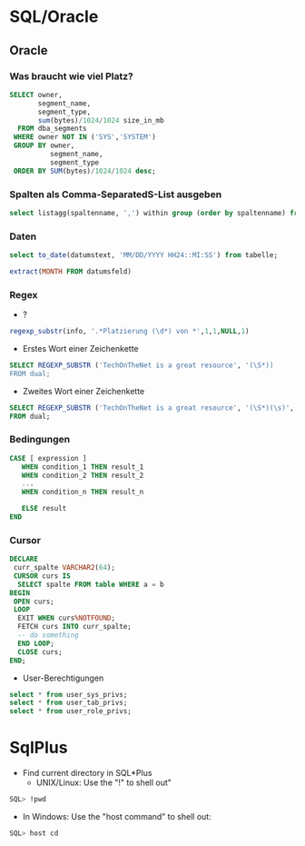 # SQL/Oracle
## Oracle

### Was braucht wie viel Platz?
```sql
SELECT owner,
       segment_name,
       segment_type,
       sum(bytes)/1024/1024 size_in_mb
  FROM dba_segments
 WHERE owner NOT IN ('SYS','SYSTEM')
 GROUP BY owner, 
          segment_name,
          segment_type
 ORDER BY SUM(bytes)/1024/1024 desc;
 ```
 
### Spalten als Comma-SeparatedS-List ausgeben
```sql
select listagg(spaltenname, ',') within group (order by spaltenname) from tabelle;
```

### Daten
```sql 
select to_date(datumstext, 'MM/DD/YYYY HH24::MI:SS') from tabelle;
```

```sql
extract(MONTH FROM datumsfeld)
```

### Regex
* ? 
```sql
regexp_substr(info, '.*Platzierung (\d*) von *',1,1,NULL,1)
```
* Erstes Wort einer Zeichenkette
```sql
SELECT REGEXP_SUBSTR ('TechOnTheNet is a great resource', '(\S*))
FROM dual;
```
* Zweites Wort einer Zeichenkette
```sql
SELECT REGEXP_SUBSTR ('TechOnTheNet is a great resource', '(\S*)(\s)', 1, 2)
FROM dual;
```

### Bedingungen
```sql
CASE [ expression ]
   WHEN condition_1 THEN result_1
   WHEN condition_2 THEN result_2
   ...
   WHEN condition_n THEN result_n

   ELSE result
END
```

### Cursor
```sql
DECLARE
 curr_spalte VARCHAR2(64);
 CURSOR curs IS
  SELECT spalte FROM table WHERE a = b
BEGIN
 OPEN curs;
 LOOP
  EXIT WHEN curs%NOTFOUND;
  FETCH curs INTO curr_spalte;
  -- do something
  END LOOP;
  CLOSE curs;
END;
```

* User-Berechtigungen
```sql
select * from user_sys_privs;
select * from user_tab_privs;
select * from user_role_privs;
```

# SqlPlus

* Find current directory in SQL*Plus
  * UNIX/Linux: Use the "!" to shell out"

```sql
SQL> !pwd
``` 
  * In Windows:  Use the "host command" to shell out:
  
```sql
SQL> host cd
```
